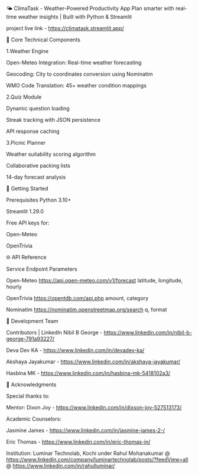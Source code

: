 🌤️ ClimaTask - Weather-Powered Productivity App Plan smarter with real-time weather insights | Built with Python & Streamlit

project live link - https://climatask.streamlit.app/

🔑 Core Technical Components

1.Weather Engine

Open-Meteo Integration: Real-time weather forecasting

Geocoding: City to coordinates conversion using Nominatim

WMO Code Translation: 45+ weather condition mappings

2.Quiz Module

Dynamic question loading

Streak tracking with JSON persistence

API response caching

3.Picnic Planner

Weather suitability scoring algorithm

Collaborative packing lists

14-day forecast analysis

🚀 Getting Started

Prerequisites Python 3.10+

Streamlit 1.29.0

Free API keys for:

Open-Meteo

OpenTrivia

🌐 API Reference

Service Endpoint Parameters

Open-Meteo https://api.open-meteo.com/v1/forecast latitude, longitude, hourly

OpenTrivia https://opentdb.com/api.php amount, category

Nominatim https://nominatim.openstreetmap.org/search q, format

👥 Development Team

Contributors | LinkedIn
Nibil B George - https://www.linkedin.com/in/nibil-b-george-791a93227/

Deva Dev KA - https://www.linkedin.com/in/devadev-ka/

Akshaya Jayakumar - https://www.linkedin.com/in/akshaya-jayakumar/

Hasbina MK - https://www.linkedin.com/in/hasbina-mk-5418102a3/

🙏 Acknowledgments

Special thanks to:

Mentor: Dixon Joy - https://www.linkedin.com/in/dixson-joy-527513173/

Academic Counselors:

Jasmine James - https://www.linkedin.com/in/jasmine-james-2-/

Eric Thomas - https://www.linkedin.com/in/eric-thomas-in/

Institution: Luminar Technolab, Kochi under Rahul Mohanakumar @ https://www.linkedin.com/company/luminartechnolab/posts/?feedView=all @ https://www.linkedin.com/in/rahulluminar/

